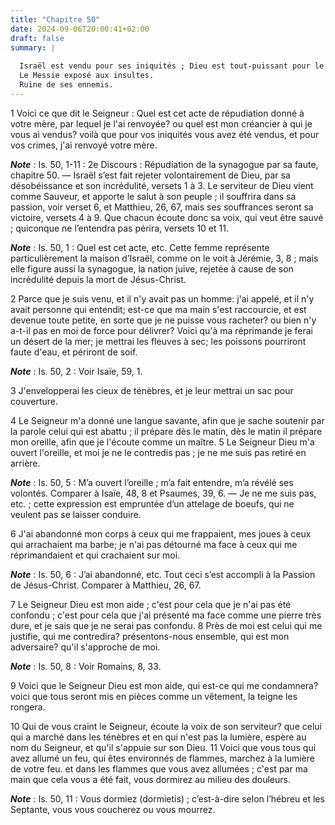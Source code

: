 ```yaml
---
title: "Chapitre 50"
date: 2024-09-06T20:00:41+02:00
draft: false
summary: |
  
  Israël est vendu pour ses iniquités ; Dieu est tout-puissant pour le délivrer.
  Le Messie exposé aux insultes.
  Ruine de ses ennemis.
---
```



1 Voici ce que dit le Seigneur : Quel est cet acte de répudiation donné à votre mère, par lequel je l'ai renvoyée? ou quel est mon créancier à qui je vous ai vendus? voilà que pour vos iniquités vous avez été vendus, et pour vos crimes, j'ai renvoyé votre mère.

***Note*** :  Is. 50, 1-11 : 2e Discours : Répudiation de la synagogue par sa faute, chapitre 50. ― Israël s’est fait rejeter volontairement de Dieu, par sa désobéissance et son incrédulité, versets 1 à 3. Le serviteur de Dieu vient comme Sauveur, et apporte le salut à son peuple ; il souffrira dans sa passion, voir verset 6, et Matthieu, 26, 67, mais ses souffrances seront sa victoire, versets 4 à 9. Que chacun écoute donc sa voix, qui veut être sauvé ; quiconque ne l’entendra pas périra, versets 10 et 11.

***Note*** :  Is. 50, 1 : Quel est cet acte, etc. Cette femme représente particulièrement la maison d’Israël, comme on le voit à Jérémie, 3, 8 ; mais elle figure aussi la synagogue, la nation juive, rejetée à cause de son incrédulité depuis la mort de Jésus-Christ.


2 Parce que je suis venu, et il n'y avait pas un homme: j'ai appelé, et il n'y avait personne qui entendit; est-ce que ma main s'est raccourcie, et est devenue toute petite, en sorte que je ne puisse vous racheter? ou bien n'y a-t-il pas en moi de force pour délivrer? Voici qu'à ma réprimande je ferai un désert de la mer; je mettrai les fleuves à sec; les poissons pourriront faute d'eau, et périront de soif.

***Note*** :  Is. 50, 2 : Voir Isaïe, 59, 1.

3 J'envelopperai les cieux de ténèbres, et je leur mettrai un sac pour couverture.


4 Le Seigneur m'a donné une langue savante, afin que je sache soutenir par la parole celui qui est abattu ; il prépare dès le matin, dès le matin il prépare mon oreille, afin que je l'écoute comme un maître. 5 Le Seigneur Dieu m'a ouvert l'oreille, et moi je ne le contredis pas ; je ne me suis pas retiré en arrière.

***Note*** :  Is. 50, 5 : M’a ouvert l’oreille ; m’a fait entendre, m’a révélé ses volontés. Comparer à Isaïe, 48, 8 et Psaumes, 39, 6. ― Je ne me suis pas, etc. ; cette expression est empruntée d’un attelage de boeufs, qui ne veulent pas se laisser conduire.

6 J'ai abandonné mon corps à ceux qui me frappaient, mes joues à ceux qui arrachaient ma barbe; je n'ai pas détourné ma face à ceux qui me réprimandaient et qui crachaient sur moi.

***Note*** :  Is. 50, 6 : J’ai abandonné, etc. Tout ceci s’est accompli à la Passion de Jésus-Christ. Comparer à Matthieu, 26, 67.


7 Le Seigneur Dieu est mon aide ; c'est pour cela que je n'ai pas été confondu ; c'est pour cela que j'ai présenté ma face comme une pierre très dure, et je sais que je ne serai pas confondu. 8 Près de moi est celui qui me justifie, qui me contredira? présentons-nous ensemble, qui est mon adversaire? qu'il s'approche de moi.

***Note*** :  Is. 50, 8 : Voir Romains, 8, 33.

9 Voici que le Seigneur Dieu est mon aide, qui est-ce qui me condamnera? voici que tous seront mis en pièces comme un vêtement, la teigne les rongera.


10 Qui de vous craint le Seigneur, écoute la voix de son serviteur? que celui qui a marché dans les ténèbres et en qui n'est pas la lumière, espère au nom du Seigneur, et qu'il s'appuie sur son Dieu. 11 Voici que vous tous qui avez allumé un feu, qui êtes environnés de flammes, marchez à la lumière de votre feu. et dans les flammes que vous avez allumées ; c'est par ma main que cela vous a été fait, vous dormirez au milieu des douleurs.

***Note*** :  Is. 50, 11 : Vous dormiez (dormietis) ; c’est-à-dire selon l’hébreu et les Septante, vous vous coucherez ou vous mourrez.

